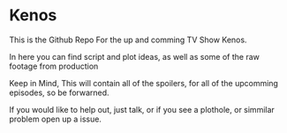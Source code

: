 # Kenos

This is the Github Repo For the up and comming TV Show Kenos.

In here you can find script and plot ideas, as well as some of the raw footage from production

Keep in Mind, This will contain all of the spoilers, for all of the upcomming episodes, so be forwarned.

If you would like to help out, just talk, or if you see a plothole, or simmilar problem open up a issue.
